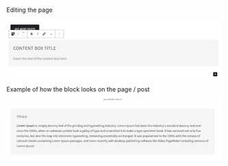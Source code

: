 Editing the page

![Content box](img/content-box1.png)

Example of how the block looks on the page / post

![Content box](img/content-box2.png)
